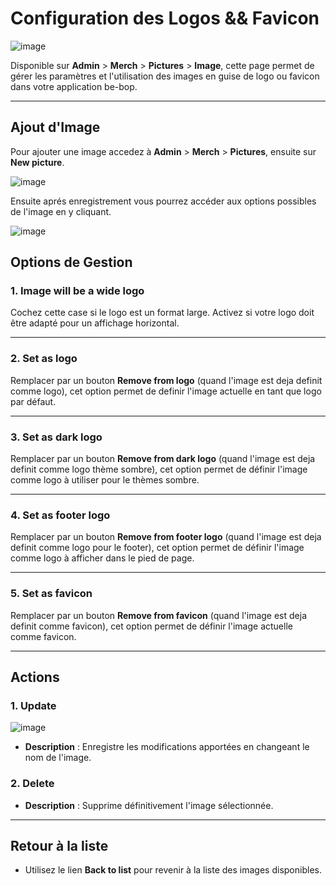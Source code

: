 # Configuration des Logos && Favicon

![image](https://github.com/user-attachments/assets/31ac6500-4858-4dd3-a4b3-bb3898dd1125)

Disponible sur **Admin** > **Merch** > **Pictures** > **Image**, cette page permet de gérer les paramètres et l'utilisation des images en guise de logo ou favicon dans votre application be-bop.

---

## **Ajout d'Image**

Pour ajouter une image accedez à **Admin** > **Merch** > **Pictures**, ensuite sur **New picture**.

![image](https://github.com/user-attachments/assets/52a583c8-e9a9-4f8b-aa2d-f295a29b9b91)

Ensuite aprés enregistrement vous pourrez accéder aux options possibles de l'image en y cliquant.

![image](https://github.com/user-attachments/assets/c6c09f64-f30f-40df-acee-7bc9a61b6c06)

## **Options de Gestion**

### **1. Image will be a wide logo**

Cochez cette case si le logo est un format large. Activez si votre logo doit être adapté pour un affichage horizontal.

---

### **2. Set as logo**

Remplacer par un bouton **Remove from logo** (quand l'image est deja definit comme logo), cet option permet de definir l'image actuelle en tant que logo par défaut.

---

### **3. Set as dark logo**

Remplacer par un bouton **Remove from dark logo** (quand l'image est deja definit comme logo thème sombre), cet option permet de définir l'image comme logo à utiliser pour le thèmes sombre.

---

### **4. Set as footer logo**

Remplacer par un bouton **Remove from footer logo** (quand l'image est deja definit comme logo pour le footer), cet option permet de définir l'image comme logo à afficher dans le pied de page.

---

### **5. Set as favicon**

Remplacer par un bouton **Remove from favicon** (quand l'image est deja definit comme favicon), cet option permet de définir l'image actuelle comme favicon.

---

## **Actions**

### **1. Update**

![image](https://github.com/user-attachments/assets/d2f774d4-aab2-450b-be47-732c5e73a92c)

- **Description** : Enregistre les modifications apportées en changeant le nom de l'image.

### **2. Delete**

- **Description** : Supprime définitivement l'image sélectionnée.

---

## **Retour à la liste**

- Utilisez le lien **Back to list** pour revenir à la liste des images disponibles.
